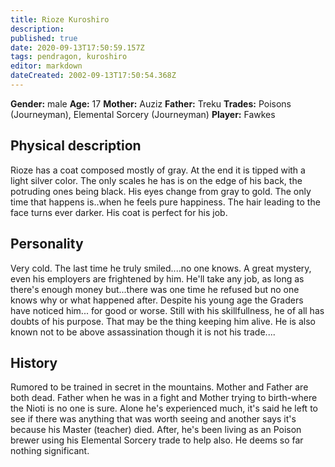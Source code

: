 ```yaml
---
title: Rioze Kuroshiro
description: 
published: true
date: 2020-09-13T17:50:59.157Z
tags: pendragon, kuroshiro
editor: markdown
dateCreated: 2002-09-13T17:50:54.368Z
---
```


**Gender:** male
**Age:** 17
**Mother:** Auziz
**Father:** Treku
**Trades:** Poisons (Journeyman), Elemental Sorcery (Journeyman)
**Player:** Fawkes

## Physical description

Rioze has a coat composed mostly of gray. At the end it is tipped with a light silver color. The only scales he has is on the edge of his back, the potruding ones being black. His eyes change from gray to gold. The only time that happens is..when he feels pure happiness. The hair leading to the face turns ever darker. His coat is perfect for his job.

## Personality

Very cold. The last time he truly smiled....no one knows. A great mystery, even his employers are frightened by him. He'll take any job, as long as there's enough money but...there was one time he refused but no one knows why or what happened after. Despite his young age the Graders have noticed him... for good or worse. Still with his skillfullness, he of all has doubts of his purpose. That may be the thing keeping him alive. He is also known not to be above assassination though it is not his trade....

## History

Rumored to be trained in secret in the mountains. Mother and Father are both dead. Father when he was in a fight and Mother trying to birth-where the Nioti is no one is sure. Alone he's experienced much, it's said he left to see if there was anything that was worth seeing and another says it's because his Master (teacher) died. After, he's been living as an Poison brewer using his Elemental Sorcery trade to help also. He deems so far nothing significant.